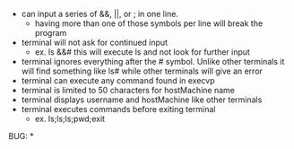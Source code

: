 * can input a series of &&, ||, or ; in one line.
  * having more than one of those symbols per line will break the program
* terminal will not ask for continued input
  * ex. ls &&# this will execute ls and not look for further input
* terminal ignores everything after the # symbol. Unlike other terminals it will find something like ls# while other terminals will give an error
* terminal can execute any command found in execvp
* terminal is limited to 50 characters for hostMachine name
* terminal displays username and hostMachine like other terminals
* terminal executes commands before exiting terminal
  * ex. ls;ls;ls;pwd;exit

BUG:
    *
